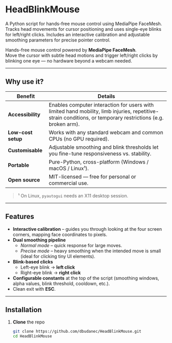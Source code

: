 # HeadBlinkMouse
A Python script for hands-free mouse control using MediaPipe FaceMesh.  Tracks head movements for cursor positioning and uses single-eye blinks for left/right clicks. Includes an interactive calibration and adjustable smoothing parameters for precise pointer control.

Hands-free mouse control powered by **MediaPipe FaceMesh**.  
Move the cursor with subtle head motions and trigger left/right clicks by blinking one eye — no hardware beyond a webcam needed.

---

## Why use it?

| Benefit | Details |
|---------|---------|
| **Accessibility** | Enables computer interaction for users with limited hand mobility, limb injuries, repetitive-strain conditions, or temporary restrictions (e.g. broken arm). |
| **Low-cost setup** | Works with any standard webcam and common CPUs (no GPU required). |
| **Customisable** | Adjustable smoothing and blink thresholds let you fine-tune responsiveness vs. stability. |
| **Portable** | Pure-Python, cross-platform (Windows / macOS / Linux¹). |
| **Open source** | MIT-licensed — free for personal or commercial use. |

> ¹ On Linux, `pyautogui` needs an X11 desktop session.

---

## Features

* **Interactive calibration** – guides you through looking at the four screen corners, mapping face coordinates to pixels.
* **Dual smoothing pipeline**  
  * *Normal mode* – quick response for large moves.  
  * *Precise mode* – heavy smoothing when the intended move is small (ideal for clicking tiny UI elements).
* **Blink-based clicks**  
  * Left-eye blink → **left click**  
  * Right-eye blink → **right click**
* **Configurable constants** at the top of the script (smoothing windows, alpha values, blink threshold, cooldown, etc.).
* Clean exit with **ESC**.

---

## Installation

1. **Clone** the repo  
   ```bash
   git clone https://github.com/dbudanec/HeadBlinkMouse.git
   cd HeadBlinkMouse
